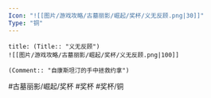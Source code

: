```yaml
---
Icon: "![[图片/游戏攻略/古墓丽影/崛起/奖杯/义无反顾.png|30]]"
Type: "铜"
---
```

```ad-common-bronze-trophy
title: (Title:: "义无反顾")
![[图片/游戏攻略/古墓丽影/崛起/奖杯/义无反顾.png|100]]

(Comment:: "自康斯坦汀的手中拯救约拿")
```

#古墓丽影/崛起/奖杯 #奖杯 #奖杯/铜
